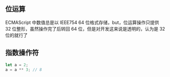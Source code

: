 ## 位运算

ECMAScript 中数值总是以 IEEE754 64 位格式存储，but，位运算操作只提供 32 位整形，虽然操作完了后转回 64 位，但是对开发这来说是透明的，认为是 32 位的就行了

## 指数操作符

```javascript
let a = 2;
a = a ** 3; // 8
```
